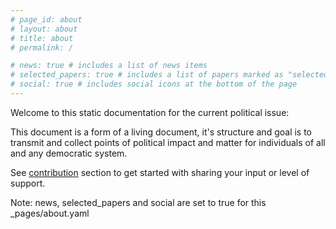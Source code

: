 ```yaml
---
# page_id: about
# layout: about
# title: about
# permalink: /

# news: true # includes a list of news items
# selected_papers: true # includes a list of papers marked as "selected={true}"
# social: true # includes social icons at the bottom of the page
---
```


Welcome to this static documentation for the current political issue: <current-political-issue> 

This document is a form of a living document, it's structure and goal is to transmit and collect points of political impact and matter for individuals of all and any democratic system.

See [contribution](/contributions/contributions.md) section to get started with sharing your input or level of support. 

Note: news, selected_papers and social are set to true for this _pages/about.yaml